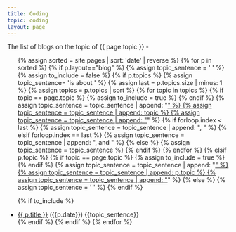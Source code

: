 ```yaml
---
title: Coding
topic: coding
layout: page
---
```


The list of blogs on the topic of {{ page.topic }} -

<ul>
{% assign sorted = site.pages | sort: 'date' | reverse %}
{% for p in sorted %}
{% if p.layout=="blog" %}
{% assign topic_sentence = ' ' %}
{% assign to_include = false %}
{% if p.topics %}
    {% assign topic_sentence= 'is about ' %}
    {% assign last =  p.topics.size | minus: 1 %}
    {% assign topics =  p.topics | sort %}
    {% for topic in topics %}
        {% if topic == page.topic %}
        {% assign to_include = true %}
        {% endif %}
        {% assign topic_sentence = topic_sentence  | append: "<a class='topic-link' href='/topic/" %}
        {% assign topic_sentence = topic_sentence  | append: topic %}
        {% assign topic_sentence = topic_sentence  | append: "'>" %}
        {% assign topic_sentence = topic_sentence  | append: topic %}
        {% assign topic_sentence = topic_sentence  | append: "</a>" %}
        {% if forloop.index < last %}
           {% assign topic_sentence = topic_sentence | append: ", " %}
        {% elsif forloop.index == last %}
           {% assign topic_sentence = topic_sentence | append: ", and " %}
        {% else %}
            {% assign topic_sentence = topic_sentence %}
        {% endif %}
    {% endfor %}
{% elsif p.topic %}
    {% if topic == page.topic %}
    {% assign to_include = true %}
    {% endif %}
    {% assign topic_sentence = topic_sentence  | append: "<a class='topic-link' href='/topic/" %}
    {% assign topic_sentence = topic_sentence  | append: p.topic %}
    {% assign topic_sentence = topic_sentence  | append: "'>" %}
    {% assign topic_sentence = topic_sentence  | append: p.topic %}
    {% assign topic_sentence = topic_sentence  | append: "</a>" %}
{% else %}
    {% assign topic_sentence = ' ' %}
{% endif %}

{% if to_include %}
<li>
<a href="{{ p.url }}">{{ p.title }}</a> <span class="muted">({{p.date}}) {{topic_sentence}}</span>
</li>
{% endif %}
{% endif %}
{% endfor %}
</ul>